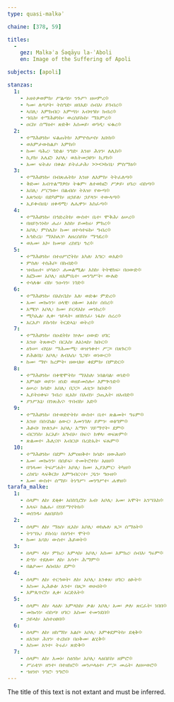 ```yaml
---
type: quasi-malkəʾ

chaine: [378, 59]

titles:
  -
    gez: Malkəʾa Śəqāyu la-ʾAboli
    en: Image of the Suffering of Apoli

subjects: [apoli]

stanzas:
  1:
    - ኦዘተቃወምከ፡ ሥልጣነ፡ ንጉሥ፡ ዘሠምረ፨
    - ካመ፡ ለጣዖት፡ ትስግድ፡ ዘበእደ፡ ሰብእ፡ ይገብረ፨
    - ኣበሊ፡ እምክብር፡ አምጣነ፡ አብዛኅከ፡ ክብረ፨
    - ኀቤከ፡ ተማሕፀንኩ፡ ወረሰይኩከ፡ ማእምረ፨
    - ዐርከ፡ ሰማዕተ፡ ጽድቅ፡ እሰመይ፡ ወዓዲ፡ ፍቁረ፨
  2:
    - ተማሕፀንኩ፡ ፍልጠትከ፡ እምዮስጦስ፡ አቡከ፨
    - ወእምታውክልያ፡ እምከ፨
    - ከመ፡ ባሕረ፡ ገድል፡ ንግድ፡ እንዘ፡ ሕፃን፡ ለሊከ፨
    - ኪያከ፡ እሌፎ፡ አቦሊ፡ ወእትመኃፀን፡ ኪያከ፨
    - አመ፡ ፍትሐ፡ በቀል፡ ይትፈታሕ፡ >><>ኩነኒ፡ ምስማዕ፨
  3:
    - ተማሕፀንኩ፡ በብጽሐትከ፡ እንዘ፡ ለእምከ፡ ትትፈለጣ፨
    - ቅድመ፡ አብጥልማዎስ፡ ትቁም፡ ለተወክፎ፡ ሥቃይ፡ ሀገረ፡ ብስጣ፨
    - አበሊ፡ ሥርግው፡ በልብሰ፡ ትእዝ፡ የውጣ፨
    - አጽንዐኒ፡ በድካምከ፡ ዘኃይለ፡ ኃያላን፡ ተውላጣ፨
    - ኢይቀብዐኒ፡ ዘቀዳሚ፡ ለሔዋን፡ አስፈጣ፨
  4:
    - ተማሕፀንኩ፡ በኅድረትከ፡ ውስተ፡ ቤተ፡ ሞቅሕ፡ ዕሠረ፨
    - በዘይኴንኑከ፡ ሐራ፡ እስከ፡ ይመክሩ፡ ምክረ፨
    - አቦሊ፡ ምስሌከ፡ ከመ፡ ዘተሳተፍኩ፡ ግብረ፨
    - አኅድረኒ፡ ማእከሌሃ፡ ለዘረሰይከ፡ ማኅደረ፨
    - ወአመ፡ አኮ፡ ከመዝ፡ ረስየኒ፡ ጎረ፨
  5:
    - ተማሕፀንኩ፡ በተዐሥሮትከ፡ አካለ፡ እግር፡ ወእድ፨
    - ምስለ፡ ተስሕቦ፡ በከብድ፨
    - ዝብጠተ፡ ሆሳዕና፡ ሐመልሚል፡ እስከ፡ ትትዌከፍ፡ በዐውድ፨
    - እፎኑመ፡ አቦሊ፡ ዘእምቤተ፡ መንግሥት፡ ውሉድ
    - ተሳለቁ፡ ብከ፡ ንዑሳን፡ ነገድ፨
  6:
    - ተማሕፀንኩ፡ በአስናኒከ፡ እለ፡ ወድቁ፡ ምድረ፨
    - አመ፡ መኰንን፡ ዐላዊ፡ ዐፅመ፡ አፉከ፡ ሰበረ፨
    - አሜሃ፡ አቦሊ፡ ከመ፡ ይርዳእከ፡ መንክረ፨
    - ሚካኤል፡ ሊቀ፡ ኀይላት፡ ዘበክንፈ፡ ነፋስ፡ ሰረረ፨
    - አርአያ፡ ይኩንከ፡ ትርድኣኒ፡ ወትረ፨
  7:
    - ተማሕፀንኩ፡ በዑደትከ፡ ኵሎ፡ ዐውደ፡ ሀገር
    - እንዘ፡ ትጸውሮ፡ በርእስ፡ ለአነጻከ፡ ክቡር፨
    - ዕጉሠ፡ ብሂዕ፡ ማሕሙሚ፡ ወዝኅቀተ፡ ሥጋ፡ በጸጉር፨
    - ይሕፅበኒ፡ አቦሊ፡ ለብእሴ፡ ጌጋይ፡ ወነውር፨
    - ከመ፡ ማየ፡ ክረምት፡ ዘውህዘ፡ ቀደምከ፡ በምድር፨
  8:
    - ተማሕፀንኩ፡ በቀዊሞትከ፡ ማእከለ፡ ነበልባል፡ ወነድ፨
    - እምዕፀ፡ ወይን፡ ዘነደ፡ ወዘይመስሎ፡ እምጒንድ፨
    - ዕሠረ፡ ክሳድ፡ አበሊ፡ በጋጋ፡ ሐፂን፡ ክቡድ፨
    - ኢይትዐቀፍ፡ ገብረ፡ ዚአከ፡ በእብነ፡ ኃጢአት፡ ዘአብድ፨
    - ያንሥአኒ፡ በንጽሕና፡ ጥበብከ፡ እድ፨
  9:
    - ተማሕፀንኩ፡ በተወድዮትከ፡ ውስተ፡ ቤተ፡ ጽልመት፡ ግሩም፨
    - እንዘ፡ በሰናስል፡ ዕውር፡ እመንገለ፡ ይምን፡ ወፅግም፨
    - ሕፁበ፡ ኵለንታ፡ አቦሊ፡ እማየ፡ ሃይማኖት፡ ደም፨
    - ብርሃነከ፡ አርአይ፡ አግብኦ፡ በፍና፡ ከዋላ፡ ወፍጽም፨
    - ጽልመተ፡ ሕሊናየ፡ አብርህ፡ በረድኤት፡ ፍጹም፨
  10:
    - ተማሕፀንኩ፡ በደም፡ እምዐዘቅተ፡ ክሳድ፡ ዘውሕዘ፨
    - አመ፡ መኰንን፡ በሰይፍ፡ ተመትሮተከ፡ አዘዘ፨
    - በዓላመ፡ ትፍሥሐት፡ አቦሊ፡ ከመ፡ ኢያእምር፡ ትካዘ፨
    - ረስየኒ፡ ላፍቅርከ፡ እምግብርናተ፡ ጋኔን፡ ግዑዘ፨
    - አመ፡ ውስተ፡ ሰማይ፡ ትነግሥ፡ መንግሥተ፡ ሐዋዘ፨
tarafa_malke:
  1:
    - ሰላም፡ ለከ፡ ደቂቀ፡ አበስጊሮስ፡ አብ፡ አቦሊ፡ አመ፡ አሞት፡ አንሣእከ፨
    - እላፍ፡ ከልሑ፡ በሃይማኖትከ፨
    - ወሰገዱ፡ ለዕበይከ፨
  2:
    - ሰላም፡ ለከ፡ ማዕሰ፡ ዚአከ፡ አቦሊ፡ ወክሉለ፡ ጸጋ፡ ሰማዕት፨
    - ትንሣኤ፡ ይኩነኒ፡ በሰዓተ፡ ሞት፨
    - ከመ፡ አባእ፡ ውስተ፡ ሕይወት፨
  3:
    - ሰላም፡ ላከ፡ ምክረ፡ አምላክ፡ አቦሊ፡ እስመ፡ እምክረ፡ ሰብእ፡ ግሩም፨
    - ድኅነ፡ ተደለወ፡ ለከ፡ እሳተ፡ ሕማም፨
    - በልዖሙ፡ ለሰብአ፡ ደም፨
  4:
    - ሰላም፡ ለከ፡ ተርኅወት፡ ለከ፡ አቦሊ፡ አንቀጸ፡ ሀገር፡ ዕፁት፨
    - እስመ፡ ኢሕፁፅ፡ አንተ፡ በጸጋ፡ ወሀብት፨
    - እምጴጥሮስ፡ ሊቀ፡ አርድእት፨
  5:
    - ሰላም፡ ለከ፡ ላዕለ፡ አምላክከ፡ ቃል፡ አቦሊ፡ አመ፡ ቃለ፡ ጽርፈት፡ ነበበ፨
    - መኰንነ፡ ብስጣ፡ ሀገር፡ እስመ፡ ተመንደበ፨
    - ኃይላከ፡ አስተዐፀበ፨
  6:
    - ሰላም፡ ለከ፡ ዘከማከ፡ አልቦ፡ አቦሊ፡ እምቀደምትከ፡ ደቂቅ፨
    - ዘእንዘ፡ ሕፃን፡ ተረክበ፡ በዐቅመ፡ ልሂቅ፨
    - እስመ፡ አንተ፡ ትሩፈ፡ ጽድቅ፨
  7:
    - ሰላም፡ ለከ፡ እመኑ፡ ስዕንኩ፡ አቦሊ፡ ላዕበይከ፡ ዘምሮ፨
    - ሥራቴሃ፡ ዘንተ፡ በተዘክሮ፨ መንጦላዕተ፡ ሥጋ፡ መሬት፡ ለዘሠወሮ፨
    - ኀዘንየ፡ ንግሮ፡ ንግሮ፨
---
```

The title of this text is not extant and must be inferred.